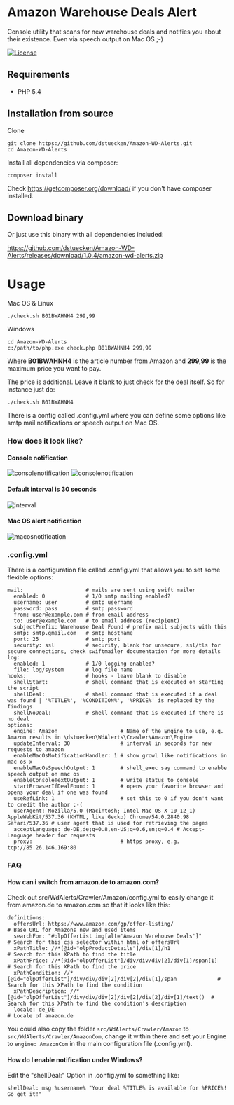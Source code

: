 # Amazon Warehouse Deals Alert

Console utility that scans for new warehouse deals and notifies you about their existence. Even via speech output on Mac OS ;-)

[![License](https://poser.pugx.org/dstuecken/Amazon-WD-Alerts/license)](https://packagist.org/packages/dstuecken/Amazon-WD-Alerts)

## Requirements

* PHP 5.4

## Installation from source 

Clone

```shell
git clone https://github.com/dstuecken/Amazon-WD-Alerts.git
cd Amazon-WD-Alerts
```

Install all dependencies via composer:

```shell
composer install
```

Check https://getcomposer.org/download/ if you don't have composer installed.

## Download binary

Or just use this binary with all dependencies included:

https://github.com/dstuecken/Amazon-WD-Alerts/releases/download/1.0.4/amazon-wd-alerts.zip

# Usage

Mac OS & Linux

```shell
./check.sh B01BWAHNH4 299,99
```

Windows

```shell
cd Amazon-WD-Alerts
c:/path/to/php.exe check.php B01BWAHNH4 299,99
```

Where **B01BWAHNH4** is the article number from Amazon and **299,99** is the maximum price you want to pay.

The price is additional. Leave it blank to just check for the deal itself. So for instance just do:

```shell
./check.sh B01BWAHNH4
```

There is a config called .config.yml where you can define some options like smtp mail notifications or speech output on Mac OS.

### How does it look like?

#### Console notification
![consolenotification](https://cloud.githubusercontent.com/assets/493399/20566057/1fa6ecf6-b194-11e6-8b5c-f9c8d47b1a52.png)
![consolenotification](https://cloud.githubusercontent.com/assets/493399/20594653/5c144f6e-b237-11e6-84ad-175911cf790a.png)

#### Default interval is 30 seconds
![interval](https://cloud.githubusercontent.com/assets/493399/20594652/5c13c756-b237-11e6-9061-5885b1957bcb.png)

#### Mac OS alert notification
![macosnotification](https://cloud.githubusercontent.com/assets/493399/20566058/1fc07338-b194-11e6-90db-40fc23a75942.png)

### .config.yml

There is a configuration file called .config.yml that allows you to set some flexible options:

```shell
mail:                    # mails are sent using swift mailer
  enabled: 0             # 1/0 smtp mailing enabled?
  username: user         # smtp username
  password: pass         # smtp password
  from: user@example.com # from email address
  to: user@example.com   # to email address (recipient)
  subjectPrefix: Warehouse Deal Found # prefix mail subjects with this
  smtp: smtp.gmail.com   # smtp hostname
  port: 25               # smtp port
  security: ssl          # security, blank for unsecure, ssl/tls for secure connections, check swiftmailer documentation for more details
log:
  enabled: 1             # 1/0 logging enabled?
  file: log/system       # log file name
hooks:                   # hooks - leave blank to disable
  shellStart:            # shell command that is executed on starting the script
  shellDeal:             # shell command that is executed if a deal was found | '%TITLE%', '%CONDITION%', '%PRICE%' is replaced by the findings
  shellNoDeal:           # shell command that is executed if there is no deal
options:
  engine: Amazon                    # Name of the Engine to use, e.g. Amazon results in \dstuecken\WdAlerts\Crawler\Amazon\Engine
  updateInterval: 30                # interval in seconds for new requests to amazon
  enableMacOsNotificationHandler: 1 # show growl like notifications in mac os x
  enableMacOsSpeechOutput: 1        # shell_exec say command to enable speech output on mac os
  enableConsoleTextOutput: 1        # write status to console
  startBrowserIfDealFound: 1        # opens your favorite browser and opens your deal if one was found
  useRefLink: 1                     # set this to 0 if you don't want to credit the author :-(
  userAgent: Mozilla/5.0 (Macintosh; Intel Mac OS X 10_12_1) AppleWebKit/537.36 (KHTML, like Gecko) Chrome/54.0.2840.98 Safari/537.36 # user agent that is used for retrieving the pages
  acceptLanguage: de-DE,de;q=0.8,en-US;q=0.6,en;q=0.4 # Accept-Language header for requests
  proxy:                            # https proxy, e.g. tcp://85.26.146.169:80

```

### FAQ

#### How can i switch from amazon.de to amazon.com?

Check out src/WdAlerts/Crawler/Amazon/config.yml to easily change it from amazon.de to amazon.com so that it looks like this:

```shell
definitions:
  offersUrl: https://www.amazon.com/gp/offer-listing/                                   # Base URL for Amazons new and used items
  searchFor: "#olpOfferList img[alt='Amazon Warehouse Deals']"                          # Search for this css selector within html of offersUrl
  xPathTitle: //*[@id="olpProductDetails"]/div[1]/h1                                    # Search for this XPath to find the title
  xPathPrice: //*[@id="olpOfferList"]/div/div/div[2]/div[1]/span[1]                     # Search for this XPath to find the price
  xPathCondition: //*[@id="olpOfferList"]/div/div/div[2]/div[2]/div[1]/span             # Search for this XPath to find the condition
  xPathDescription: //*[@id="olpOfferList"]/div/div/div[2]/div[2]/div[2]/div[1]/text()  # Search for this XPath to find the condition's description
  locale: de_DE                                                                         # Locale of amazon.de
```

You could also copy the folder `src/WdAlerts/Crawler/Amazon` to `src/WdAlerts/Crawler/AmazonCom`, change it within there and set your Engine to `engine: AmazonCom` in the main configuration file (.config.yml).

#### How do I enable notification under Windows?

Edit the "shellDeal:" Option in .config.yml to something like:

```shell
shellDeal: msg %username% "Your deal %TITLE% is available for %PRICE%! Go get it!"
```
